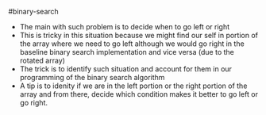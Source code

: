 #binary-search
- The main with such problem is to decide when to go left or right
- This is tricky in this situation because we might find our self in portion of the array where we need to go left although we would go right in the baseline binary search implementation and vice versa (due to the rotated array)
- The trick is to identify such situation and account for them in our programming of the binary search algorithm
- A tip is to idenity if we are in the left portion or the right portion of the array and from there, decide which condition makes it better to go left or go right.
